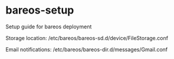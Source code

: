 # bareos-setup
Setup guide for bareos deployment


Storage location: /etc/bareos/bareos-sd.d/device/FileStorage.conf

Email notifications: /etc/bareos/bareos-dir.d/messages/Gmail.conf
